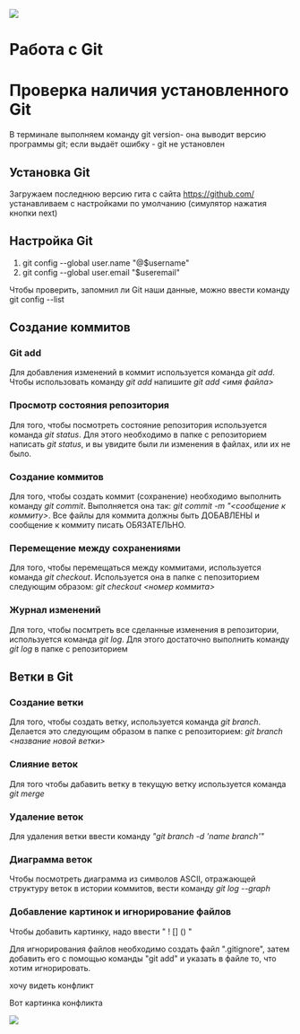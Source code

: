 ![](logotip.jpeg)
# Работа с Git
# Проверка наличия установленного Git

В терминале выполняем команду git version- она выводит версию программы git; если выдаёт ошибку - git не установлен

## Установка Git

Загружаем последнюю версию гита с сайта https://github.com/ устанавливаем с настройками по умолчанию (симулятор нажатия кнопки next) 

## Настройка Git

1. git config --global user.name "@$username"
2. git config --global user.email "$useremail"

Чтобы проверить, запомнил ли Git наши данные, можно ввести команду git config --list
## Создание коммитов

### Git add
Для добавления изменений в коммит используется команда *git add*. Чтобы использовать команду *git add* напишите *git add <имя файла>*

### Просмотр состояния репозитория
Для того, чтобы посмотреть состояние репозитория используется команда *git status*. Для этого необходимо в папке с репозиторием написать *git status*, и вы увидите были ли изменения в файлах, или их не было.

### Создание коммитов
Для того, чтобы создать коммит (сохранение) необходимо выполнить команду *git commit*. Выполняется она так: *git commit -m "<сообщение к коммиту>*. Все файлы для коммита должны быть ДОБАВЛЕНЫ и сообщение к коммиту писать ОБЯЗАТЕЛЬНО.

### Перемещение между сохранениями
Для того, чтобы перемещаться между коммитами, используется команда *git checkout*. Используется она в папке с пепозиторием следующим образом: *git checkout <номер коммита>*

### Журнал изменений
Для того, чтобы посмтреть все сделанные изменения в репозитории, используется команда *git log*. Для этого достаточно выполнить команду *git log* в папке с репозиторием

## Ветки в Git
### Создание ветки
Для того, чтобы создать ветку, используется команда *git branch*. Делается это следующим образом в папке с репозиторием: *git branch <название новой ветки>*

### Слияние веток
Для того чтобы дабавить ветку в текущую ветку используется команда *git merge*

### Удаление веток
Для удаления ветки ввести команду *"git branch -d 'name branch'"*
### Диаграмма веток
Чтобы посмотреть диаграмма из символов ASCII, отражающей структуру веток в истории коммитов, вести команду *git log --graph*

### Добавление картинок и игнорирование файлов
Чтобы добавить картинку, надо ввести " ! [] () "

Для игнорирования файлов необходимо создать файл ".gitignore", затем добавить его с помощью команды "git add" и указать в файле то, что хотим игнорировать.

хочу видеть конфликт

Вот картинка конфликта

![](kon.png)